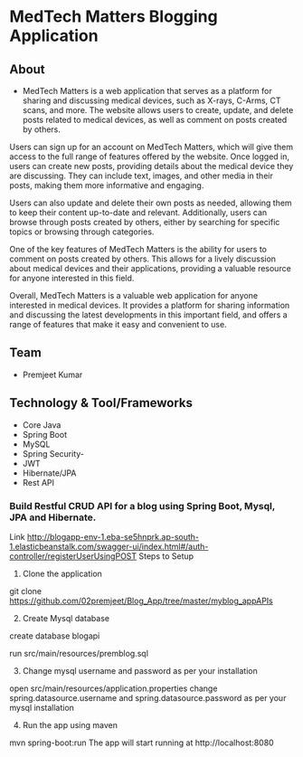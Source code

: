# MedTech Matters Blogging Application
## About 
- MedTech Matters is a web application that serves as a platform for sharing and discussing medical devices, such as X-rays, C-Arms, CT scans, and more. The website allows users to create, update, and delete posts related to medical devices, as well as comment on posts created by others.

Users can sign up for an account on MedTech Matters, which will give them access to the full range of features offered by the website. Once logged in, users can create new posts, providing details about the medical device they are discussing. They can include text, images, and other media in their posts, making them more informative and engaging.

Users can also update and delete their own posts as needed, allowing them to keep their content up-to-date and relevant. Additionally, users can browse through posts created by others, either by searching for specific topics or browsing through categories.

One of the key features of MedTech Matters is the ability for users to comment on posts created by others. This allows for a lively discussion about medical devices and their applications, providing a valuable resource for anyone interested in this field.

Overall, MedTech Matters is a valuable web application for anyone interested in medical devices. It provides a platform for sharing information and discussing the latest developments in this important field, and offers a range of features that make it easy and convenient to use.
## Team
- Premjeet Kumar
## Technology & Tool/Frameworks 
- Core Java
- Spring Boot
- MySQL
- Spring Security-
- JWT
- Hibernate/JPA 
- Rest API

### Build Restful CRUD API for a blog using Spring Boot, Mysql, JPA and Hibernate.

Link http://blogapp-env-1.eba-se5hnprk.ap-south-1.elasticbeanstalk.com/swagger-ui/index.html#/auth-controller/registerUserUsingPOST
Steps to Setup
1. Clone the application

git clone https://github.com/02premjeet/Blog_App/tree/master/myblog_appAPIs

2. Create Mysql database

create database blogapi

run src/main/resources/premblog.sql

3. Change mysql username and password as per your installation

open src/main/resources/application.properties
change spring.datasource.username and spring.datasource.password as per your mysql installation

4. Run the app using maven

mvn spring-boot:run
The app will start running at http://localhost:8080
